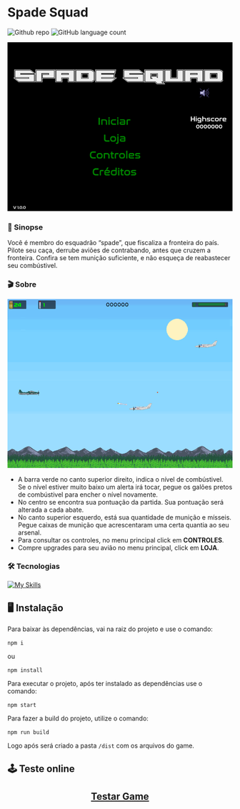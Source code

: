 # Spade Squad

![Github repo](https://img.shields.io/badge/11MB-blue?style=for-the-badge&label=Repo-Size)
![GitHub language count](https://img.shields.io/badge/1-blue?style=for-the-badge&label=Languages)

<div align='center'>
<img src="./screenshots/menu.png">
</div>

### :scroll: Sinopse

<p>Você é membro do esquadrão “spade”, que fiscaliza a fronteira do país. Pilote seu caça, derrube aviões de contrabando, antes que cruzem a fronteira. Confira se tem munição suficiente, e não esqueça de reabastecer seu combústivel. </p>

### :clapper: Sobre

<div align='center'>

  ![](./screenshots/game.png)

</div>

* A barra verde no canto superior direito, indica o nível de combústivel. Se o nível estiver muito baixo um alerta irá tocar, pegue os galões pretos de combústivel para encher o nível novamente.
* No centro se encontra sua pontuação da partida. Sua pontuação será alterada a cada abate.
* No canto superior esquerdo, está sua quantidade de munição e mísseis. Pegue caixas de munição que acrescentaram uma certa quantia ao seu arsenal.
* Para consultar os controles, no menu principal click em **CONTROLES**.
* Compre upgrades para seu avião no menu principal, click em **LOJA**.

### :hammer_and_wrench: Tecnologias

[![My Skills](https://skillicons.dev/icons?i=js)](https://skillicons.dev)

## :desktop_computer: Instalação

Para baixar às dependências, vai na raiz do projeto e use o comando:
```
npm i
```
ou
```
npm install
```
Para executar o projeto, após ter instalado as dependências use o comando:
```
npm start
```
Para fazer a build do projeto, utilize o comando:
```
npm run build
```
Logo após será criado a pasta `/dist` com os arquivos do game.

## :joystick: Teste online

<div align="center"><h2><a href="https://arcfives.github.io/Spade_squad/" >Testar Game</a></h2></div>
